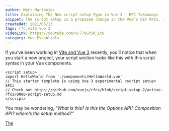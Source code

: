 ```yaml
---
author: Matt Maribojoc
title: Explaining The New script setup Type in Vue 3 - RFC Takeaways
snippet: The script setup is a proposed change in the Vue’s Git RFCs. It provides developers with a more concise syntax to write single file components.
createdAt: 2021/05/13
tags: rfc,vite,vue 3
videoLink: https://youtube.com/v/77yGP5K_Lt8
category: Vue Essentials
---
```


If you’ve been working in [Vite and Vue 3](https://learnvue.co/2020/12/setting-up-your-first-vue3-project-vue-3-0-release/) recently, you’ll notice that when you start a new project, your script section looks like this with this script syntax in your Vue components.

```vue
<script setup>
import HelloWorld from './components/HelloWorld.vue'
// This starter template is using Vue 3 experimental <script setup> SFCs
// Check out https://github.com/vuejs/rfcs/blob/script-setup-2/active-rfcs/0000-script-setup.md
</script>
```

You may be wondering, _“What is this? Is this the Options API? Composition API? where’s the setup method?”_

[The <script setup> type is a proposed change in the Vue’s Git RFCs](https://github.com/vuejs/rfcs/blob/script-setup-2/active-rfcs/0000-script-setup.md). To be clear, this is not intended to completely replace any of the current ways to write code. Its purpose is to provide developers with a more **concise syntax to write their single file components.**

In this article, we’re going to be taking a look at exactly how it works and some of the ways that it can be useful.

Alright – let’s go.

## A rundown of script setup

In `<script setup>`, we don’t have to declare an `export default` and a `setup` method – instead, **all top-level bindings are exposed to the template**

In the Composition API, we’re used to having to create our setup method and then return anything that we want exposed. Something like this…

```vue{}[App.vue]
<script>
  import { ref, computed } from 'vue'
  export default {
     setup () {
        const a = ref(3)
        const b = computed(() => a.value + 2)

        const changeA = () => { a.value = 4 }
        return { a, b, changeA } // have to return everything!
     }
  }
</script>
```

But with `<script setup>`, we can rewrite the same code like this..

```vue{}[App.vue]
<script setup>
  import { ref, computed } from 'vue'
  // all of these are automatically bound to the template
  const a = ref(3)
  const b = computed(() => a.value + 2)

  const changeA = () => { a.value = 4 }
</script>
```

And it’s not just data, [computed properties](https://learnvue.co/2019/12/mastering-computed-properties-in-vuejs/), and methods! Even [imported directives](https://learnvue.co/2020/01/creating-your-first-vuejs-custom-directive/) and components that are on the top level of our setup scope are automatically available in our template.

Look at this example of importing a component.

```vue
<template>
  <component-b />
</template>
<script setup>
import ComponentB from './components/ComponentB.vue' // really that's it!
</script>
```

Amazing, right?

## So….what’s the point of this?

Long story short, this syntax makes single file components simpler.

In the exact words of the RFC,_ “the proposal’s main goal is reducing the verbosity of Composition API usage inside SFCs by directly exposing the context of <script setup> to the template.”_

> The proposal’s main goal is reducing the verbosity of Composition API usage inside SFCs by directly exposing the context of `<script setup>` to the template.

And that’s exactly what we just saw, by not having to worry about creating a `setup` method and returning exactly what we want to expose, we can simplify our code.

Plus there’s no worry of forgetting to return something from our setup method (something I know I do all the time).

## More advanced usage

Now that we know what `<script setup>` even is and why it can be useful, let’s take a look at some of its more advanced features.

### Accessing props, emitting events, etc.

First off, you may be wondering how to perform standard Vue operations like….

- [accessing props](https://learnvue.co/2020/08/an-introduction-to-vue3-props-a-beginners-guide/);
- [emitting events](https://learnvue.co/2020/01/a-vue-event-handling-cheatsheet-the-essentials/); and
- accessing our context object.

In the Composition API, these were simply arguments on our setup method,

```js
export default {
  setup(props, context) {
    // context has attrs, slots, and emit
  },
}
```

However, in the script setup syntax, we can access these same options with 3 imports from Vue.

- `defineProps` – as the name suggests, allows us to define props for our component
- `defineEmits` – lets us define the events that our component can emit
- `useContext` – gives us access to the slots and attributes of our component

```vue
<template>
  <button @click="$emit('change')">Click Me</button>
</template>
<script setup>
import { defineProps, defineEmit, useContext } from 'vue'

const props = defineProps({
  foo: String,
})
const emit = defineEmit(['change', 'delete'])

const { slots, attrs } = useContext()
</script>
```

With these 3 imports we can get the functionality that we’re used to having on our traditional setup method.

### Creating an async setup function

Another cool feature of the script setup is how easy it is to create an async setup function.

This is useful for loading in apis as your component is created, and even tying in your code to the[ experimental <suspense> feature](http://link).

All we have to do to make our setup function asynchronous, is use a top level await inside our script setup.

For example, if we’re using the [Fetch API](https://developer.mozilla.org/en-US/docs/Web/API/Fetch_API), we can just use await like this…

```vue
<script setup>
const post = await fetch(`/api/pics`).then((a) => a.json())
</script>
```

…and our resulting `setup()` function will be asynchronous just like that.

It’s that simple.

## Using multiple script tags

`<script setup>` creates its own script scope for its top level bindings. But in certain cases, there is code that **must be executed in the module scope.**

The 2 specific examples in this RFC are…

- Declaring named exports
- Creating global side effects that only execute once.

This can be done by adding a normal `<script>` block alongside your script setup like this.

```vue
<script>
performGlobalSideEffect()

// this can be imported as `import { named } from './*.vue'`
export const named = 1
</script>

<script setup>
// code here
</script>
```

## And there you have it!

Currently, this script setup is opt-in only so if you want to try it out, **just add setup to your script tag.**

OR…

If you never want to think about it and just want to write your code the way you’re used to, go for it. The choice is yours.

To learn more about the script setup, [here’s the link to the full RFC](https://github.com/vuejs/rfcs/blob/script-setup-2/active-rfcs/0000-script-setup.md) with its motivations, exact syntax, and more technical implementations.

So that’s all for this article, I hope it helped clear up what this new syntax that’s inside your Vite app!

If you have any questions, leave them in the comments below!

